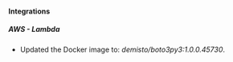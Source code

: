#### Integrations
##### AWS - Lambda
- Updated the Docker image to: *demisto/boto3py3:1.0.0.45730*.
